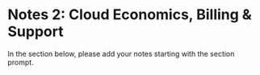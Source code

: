 # Notes 2: Cloud Economics, Billing & Support

In the section below, please add your notes starting with the section prompt.
